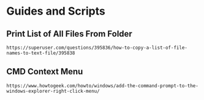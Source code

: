 # Guides and Scripts
## Print List of All Files From Folder
```
https://superuser.com/questions/395836/how-to-copy-a-list-of-file-names-to-text-file/395838

```
## CMD Context Menu
```
https://www.howtogeek.com/howto/windows/add-the-command-prompt-to-the-windows-explorer-right-click-menu/
```
